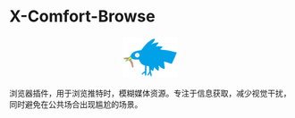 # X-Comfort-Browse

<p align="center">
  <img src="./public/Bird.svg" alt="X-Comfort-Browse" width="100" />
</p>

浏览器插件，用于浏览推特时，模糊媒体资源。专注于信息获取，减少视觉干扰，同时避免在公共场合出现尴尬的场景。

